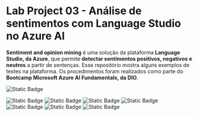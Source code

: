 # Lab Project 03 - Análise de sentimentos com Language Studio no Azure AI
**Sentiment and opinion mining** é uma solução da plataforma **Language Studio, da Azure**, que permite **detectar sentimentos positivos, negativos e neutros** a partir de sentenças. Esse repositório mostra alguns exemplos de testes na plataforma. Os procedimentos foram realizados como parte do **Bootcamp Microsoft Azure AI Fundamentals, da DIO**.

![Static Badge](https://img.shields.io/badge/Status_Projeto:-Em_andamento(15/Mar/2024)-orange)

![Static Badge](https://img.shields.io/badge/Inteligência_Artificial_(IA)-blue)
![Static Badge](https://img.shields.io/badge/NLP-blue)
![Static Badge](https://img.shields.io/badge/Speech_Recognition-blue)
![Static Badge](https://img.shields.io/badge/Sentiment_Mining-blue)
![Static Badge](https://img.shields.io/badge/Opinion_Mining-blue)
![Static Badge](https://img.shields.io/badge/Microsoft_Azure-blue)
![Static Badge](https://img.shields.io/badge/Azure_Language_Studio-blue)
